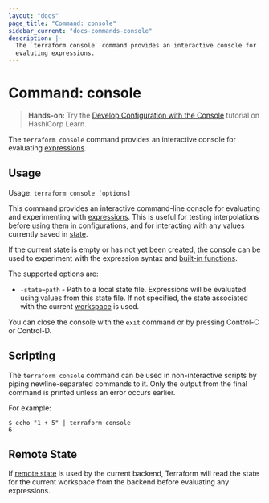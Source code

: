 ```yaml
---
layout: "docs"
page_title: "Command: console"
sidebar_current: "docs-commands-console"
description: |-
  The `terraform console` command provides an interactive console for
  evaluting expressions.
---
```


# Command: console

> **Hands-on:** Try the [Develop Configuration with the Console](https://learn.hashicorp.com/tutorials/terraform/console?in=terraform/cli&utm_source=WEBSITE&utm_medium=WEB_IO&utm_offer=ARTICLE_PAGE&utm_content=DOCS) tutorial on HashiCorp Learn.

The `terraform console` command provides an interactive console for
evaluating [expressions](/docs/configuration/expressions/index.html).

## Usage

Usage: `terraform console [options]`

This command provides an interactive command-line console for evaluating and
experimenting with [expressions](/docs/configuration/expressions/index.html).
This is useful for testing interpolations before using them in configurations,
and for interacting with any values currently saved in
[state](/docs/state/index.html).

If the current state is empty or has not yet been created, the console can be
used to experiment with the expression syntax and
[built-in functions](/docs/configuration/functions.html).

The supported options are:

* `-state=path` - Path to a local state file. Expressions will be evaluated
  using values from this state file. If not specified, the state associated
  with the current [workspace](/docs/state/workspaces.html) is used.

You can close the console with the `exit` command or by pressing Control-C
or Control-D.

## Scripting

The `terraform console` command can be used in non-interactive scripts
by piping newline-separated commands to it. Only the output from the
final command is printed unless an error occurs earlier.

For example:

```shell
$ echo "1 + 5" | terraform console
6
```

## Remote State

If [remote state](/docs/state/remote.html) is used by the current backend,
Terraform will read the state for the current workspace from the backend
before evaluating any expressions.
